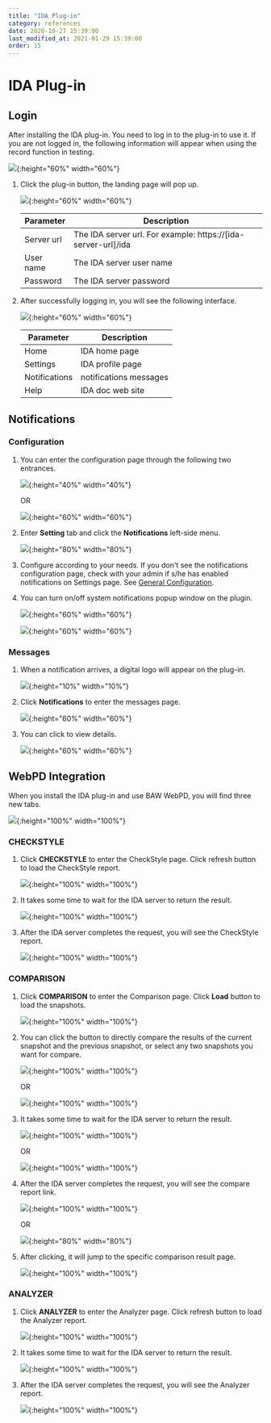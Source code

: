 ```yaml
---
title: "IDA Plug-in"
category: references
date: 2020-10-27 15:39:00
last_modified_at: 2021-01-29 15:39:00
order: 15
---
```


# IDA Plug-in

## Login

After installing the IDA plug-in. You need to log in to the plug-in to use it. If you are not logged in, the following information will appear when using the record function in testing.

![][plugin_message]{:height="60%" width="60%"}

1. Click the plug-in button, the landing page will pop up.
      
      
    ![][plugin_login]{:height="60%" width="60%"}

     Parameter             | Description       
	 ----------------------|-------------------
	 Server url           |The IDA server url. For example: https://[ida-server-url]/ida
	 User name            |The IDA server user name
	 Password             |The IDA server password
	 

2. After successfully logging in, you will see the following interface.

    ![][plugin_menu]{:height="60%" width="60%"}
    
	 Parameter             | Description       
	 ----------------------|-------------------
	 Home                  |IDA home page
	 Settings              |IDA profile page
	 Notifications         |notifications messages
	 Help                  |IDA doc web site
	 

## Notifications

### Configuration

1. You can enter the configuration page through the following two entrances.

    ![][plugin_profile_menu]{:height="40%" width="40%"}
        
    OR
    
    ![][plugin_settings]{:height="60%" width="60%"}
    
2. Enter **Setting** tab and click the **Notifications** left-side menu.

    ![][plugin_profile_main]{:height="80%" width="80%"}
    
3. Configure according to your needs. If you don't see the notifications configuration page, check with your admin if s/he has enabled notifications on Settings page. See [General Configuration][settings-notifications-step-ref].

4. You can turn on/off system notifications popup window on the plugin.

   ![][plugin_notifications]{:height="60%" width="60%"}

   ![][plugin_notifications_popup]{:height="60%" width="60%"}

### Messages

1. When a notification arrives, a digital logo will appear on the plug-in.

    ![][plugin_notification]{:height="10%" width="10%"}

2. Click **Notifications** to enter the messages page.

    ![][plugin_notification_message]{:height="60%" width="60%"}

3. You can click to view details.

    ![][plugin_notification_message_details]{:height="60%" width="60%"}

## WebPD Integration

When you install the IDA plug-in and use BAW WebPD, you will find three new tabs.

![][plugin_webpd_menu]{:height="100%" width="100%"}

### CHECKSTYLE

1. Click **CHECKSTYLE** to enter the CheckStyle page. Click refresh button to load the CheckStyle report.

    ![][plugin_webpd_checkstyle]{:height="100%" width="100%"}
    
2. It takes some time to wait for the IDA server to return the result.

    ![][plugin_webpd_checkstyle_loading]{:height="100%" width="100%"}

3. After the IDA server completes the request, you will see the CheckStyle report.

    ![][plugin_webpd_checkstyle_done]{:height="100%" width="100%"}

### COMPARISON

1. Click **COMPARISON** to enter the Comparison page. Click **Load** button to load the snapshots.

    ![][plugin_webpd_comparison]{:height="100%" width="100%"}
    
2. You can click the button to directly compare the results of the current snapshot and the previous snapshot, or select any two snapshots you want for compare.

    ![][plugin_webpd_comparison_compare]{:height="100%" width="100%"}

    OR
    
    ![][plugin_webpd_comparison_compare_any]{:height="100%" width="100%"}
    
3. It takes some time to wait for the IDA server to return the result.

    ![][plugin_webpd_comparison_compare_loading]{:height="100%" width="100%"}
    
     OR
     
    ![][plugin_webpd_comparison_compare_any_loading]{:height="100%" width="100%"}
    
4. After the IDA server completes the request, you will see the compare report link.
    
    ![][plugin_webpd_comparison_compare_done]{:height="100%" width="100%"}
    
     OR
     
    ![][plugin_webpd_comparison_compare_any_done]{:height="80%" width="80%"}
    
5. After clicking, it will jump to the specific comparison result page.

    ![][plugin_webpd_comparison_compare_details]{:height="100%" width="100%"}

    
### ANALYZER

1. Click **ANALYZER** to enter the Analyzer page. Click refresh button to load the Analyzer report.

    ![][plugin_webpd_analyzer]{:height="100%" width="100%"}
    
2. It takes some time to wait for the IDA server to return the result.

    ![][plugin_webpd_analyzer_loading]{:height="100%" width="100%"}

3. After the IDA server completes the request, you will see the Analyzer report.

    ![][plugin_webpd_analyzer_done]{:height="100%" width="100%"}
    

[plugin_login]: ../images/references/plugin_login.png
[plugin_message]: ../images/references/plugin_message.png
[plugin_settings]: ../images/references/plugin_settings.png
[plugin_profile_menu]: ../images/references/plugin_profile_menu.png
[plugin_profile_main]: ../images/references/plugin_profile_main.png
[plugin_profile_config]: ../images/references/plugin_profile_config.png
[plugin_notification]: ../images/references/plugin_notification.png
[plugin_notification_message]: ../images/references/plugin_notification_message.png
[plugin_notification_message_details]: ../images/references/plugin_notification_message_details.png
[plugin_menu]: ../images/references/plugin_menu.png
[plugin_webpd_menu]: ../images/references/plugin_webpd_menu.png
[plugin_webpd_comparison]: ../images/references/plugin_webpd_comparison.png
[plugin_webpd_comparison_compare]: ../images/references/plugin_webpd_comparison_compare.png
[plugin_webpd_comparison_compare_loading]: ../images/references/plugin_webpd_comparison_compare_loading.png
[plugin_webpd_comparison_compare_done]: ../images/references/plugin_webpd_comparison_compare_done.png
[plugin_webpd_comparison_compare_details]: ../images/references/plugin_webpd_comparison_compare_details.png
[plugin_webpd_comparison_compare_any]: ../images/references/plugin_webpd_comparison_compare_any.png
[plugin_webpd_comparison_compare_any_loading]: ../images/references/plugin_webpd_comparison_compare_any_loading.png
[plugin_webpd_comparison_compare_any_done]: ../images/references/plugin_webpd_comparison_compare_any_done.png
[plugin_webpd_checkstyle]: ../images/references/plugin_webpd_checkstyle.png
[plugin_webpd_checkstyle_loading]: ../images/references/plugin_webpd_checkstyle_loading.png
[plugin_webpd_checkstyle_done]: ../images/references/plugin_webpd_checkstyle_done.png
[plugin_webpd_analyzer]: ../images/references/plugin_webpd_analyzer.png
[plugin_webpd_analyzer_loading]: ../images/references/plugin_webpd_analyzer_loading.png
[plugin_webpd_analyzer_done]: ../images/references/plugin_webpd_analyzer_done.png
[settings-notifications-step-ref]: ../administration/administration-settings-configuration.html#general-configuration
[plugin_notifications]: ../images/references/plugin_notifications.png
[plugin_notifications_popup]: ../images/references/plugin_notifications_popup.png

